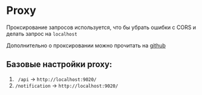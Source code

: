 # Proxy

Проксирование запросов используется, что бы убрать ошибки с CORS и делать запрос на `localhost`

Дополнительно о проксировании можно прочитать на [github](https://github.com/facebook/create-react-app/blob/master/packages/react-scripts/template/README.md#proxying-api-requests-in-development)


## Базовые настройки proxy:

1. ` /api` -> `http://localhost:9020/`
1. `/notification` -> `http://localhost:9020/`
